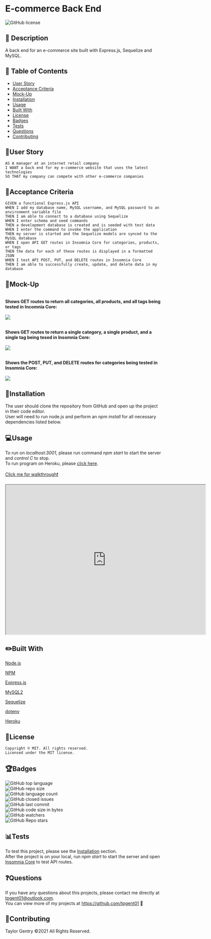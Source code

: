 # E-commerce Back End
![GitHub license](https://img.shields.io/badge/license-MIT-blue.svg)


## 💬 Description 
A back end for an e-commerce site built with Express.js, Sequelize and MySQL.


## 📓 Table of Contents

* [User Story](#user-story)
* [Acceptance Criteria](#acceptance-criteria)
* [Mock-Up](#mock-up)
* [Installation](#installation)
* [Usage](#usage)
* [Built With](#built-with)
* [License](#license)
* [Badges](#badges)
* [Tests](#tests)
* [Questions](#questions)
* [Contributing](#contributing)


## 🧠User Story
```
AS A manager at an internet retail company
I WANT a back end for my e-commerce website that uses the latest technologies
SO THAT my company can compete with other e-commerce companies
```


## 🧩Acceptance Criteria
```
GIVEN a functional Express.js API
WHEN I add my database name, MySQL username, and MySQL password to an environment variable file
THEN I am able to connect to a database using Sequelize
WHEN I enter schema and seed commands
THEN a development database is created and is seeded with test data
WHEN I enter the command to invoke the application
THEN my server is started and the Sequelize models are synced to the MySQL database
WHEN I open API GET routes in Insomnia Core for categories, products, or tags
THEN the data for each of these routes is displayed in a formatted JSON
WHEN I test API POST, PUT, and DELETE routes in Insomnia Core
THEN I am able to successfully create, update, and delete data in my database
```


## 🎨Mock-Up
<br>**Shows GET routes to return all categories, all products, and all tags being tested in Incomnia Core:**</br>
<br>![](assets/mock-up1.gif)</br>

<br>**Shows GET routes to return a single category, a single product, and a single tag being tesed in Insomnia Core:**</br>
<br>![](assets/mock-up2.gif)</br>

<br>**Shows the POST, PUT, and DELETE routes for categories being tested in Insomnia Core:**</br>
<br>![](assets/mock-up3.gif)</br>


## 🔌Installation

The user should clone the repository from GitHub and open up the project in their code editor.
<br>User will need to run node.js and perform an _npm install_ for all necessary dependencies listed below.</br>


## 💻Usage 
To run on _localhost:3001_, please run command _npm start_ to start the server and _control C_ to stop.
<br>To run program on Heroku, please [click here](https://damp-beach-37387.herokuapp.com/).</br>
<br>[Click me for walkthrough❗️](https://drive.google.com/file/d/1r1HfNW2eTT6yNOtebrMdx-Sk-RCgTDo1/view)</br>
<br><iframe src="https://drive.google.com/file/d/1r1HfNW2eTT6yNOtebrMdx-Sk-RCgTDo1/preview" width="640" height="480"></iframe></br>


## ✏️Built With
<p><a href="https://nodejs.org/">Node.js</a></p>
<p><a href="https://www.npmjs.com/">NPM</a></p>
<p><a href="https://www.npmjs.com/package/express">Express.js</a></p>
<p><a href="https://www.npmjs.com/package/mysql2">MySQL2</a></p>
<p><a href="https://www.npmjs.com/package/sequelize">Sequelize</a></p>
<p><a href="https://www.npmjs.com/package/dotenv">dotenv</a></p>
<p><a href="https://heroku.com/">Heroku</a></p>


## 🔐License
```
Copyright © MIT. All rights reserved. 
Licensed under the MIT license.
```


## 🏆Badges

![GitHub top language](https://img.shields.io/github/languages/top/tpgent01/e-commerce-back-end?color=red&style=plastic)
<br>![GitHub repo size](https://img.shields.io/github/repo-size/tpgent01/e-commerce-back-end?color=orange&style=plastic)</br>
![GitHub language count](https://img.shields.io/github/languages/count/tpgent01/e-commerce-back-end?color=yellow&style=plastic)
<br>![GitHub closed issues](https://img.shields.io/github/issues-closed/tpgent01/e-commerce-back-end?color=brightgreen&style=plastic)</br>
![GitHub last commit](https://img.shields.io/github/last-commit/tpgent01/e-commerce-back-end?color=blueviolet&style=plastic)
<br>![GitHub code size in bytes](https://img.shields.io/github/languages/code-size/tpgent01/e-commerce-back-end?color=ff69b4&style=plastic)</br>
![GitHub watchers](https://img.shields.io/github/watchers/tpgent01/e-commerce-back-end?style=social)
<br>![GitHub Repo stars](https://img.shields.io/github/stars/tpgent01/e-commerce-back-end?style=social)</br>



## 📊Tests

To test this project, please see the [Installation](#installation) section.
<br>After the project is on your local, run _npm start_ to start the server and open [Insomnia Core](https://insomnia.rest/products/insomnia) to test API routes.</br>


## ❓Questions

If you have any questions about this projects, please contact me directly at tpgent01@outlook.com. 
<br>You can view more of my projects at https://github.com/tpgent01 👾</br>


## 📌Contributing

Taylor Gentry ©2021 All Rights Reserved.

